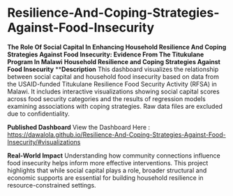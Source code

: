 # Resilience-And-Coping-Strategies-Against-Food-Insecurity
**The Role Of Social Capital In Enhancing Household Resilience And Coping Strategies Against Food Insecurity: Evidence From The Titukulane Program In Malawi**
**Household Resilience and Coping Strategies Against Food Insecurity**
****Description**
This dashboard visualizes the relationship between social capital and household food insecurity based on data from the USAID-funded Titukulane Resilience Food Security Activity (RFSA) in Malawi. It includes interactive visualizations showing social capital scores across food security categories and the results of regression models examining associations with coping strategies.
Raw data files are excluded due to confidentiality.

**Published Dashboard**
View the Dashboard Here : https://dawalola.github.io/Resilience-And-Coping-Strategies-Against-Food-Insecurity/#visualizations

**Real-World Impact**
Understanding how community connections influence food insecurity helps inform more effective interventions. This project highlights that while social capital plays a role, broader structural and economic supports are essential for building household resilience in resource-constrained settings.
